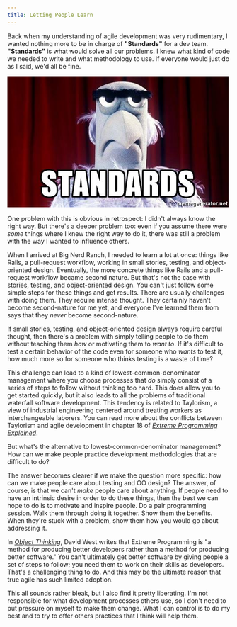 ```yaml
---
title: Letting People Learn
---
```


Back when my understanding of agile development was very rudimentary, I wanted nothing more to be in charge of **"Standards"** for a dev team. **"Standards"** is what would solve all our problems. I knew what kind of code we needed to write and what methodology to use. If everyone would just do as I said, we'd all be fine.

!["Standards" must be read in a Sam the Eagle voice.](/img/posts/letting-people-learn/standards.jpg)

One problem with this is obvious in retrospect: I didn't always know the right way. But there's a deeper problem too: even if you assume there were *some* things where I knew the right way to do it, there was still a problem with the way I wanted to influence others.

When I arrived at Big Nerd Ranch, I needed to learn a lot at once: things like Rails, a pull-request workflow, working in small stories, testing, and object-oriented design. Eventually, the more concrete things like Rails and a pull-request workflow became second nature. But that's not the case with stories, testing, and object-oriented design. You can't just follow some simple steps for these things and get results. There are usually challenges with doing them. They require intense thought. They certainly haven't become second-nature for me yet, and everyone I've learned them from says that they *never* become second-nature.

If small stories, testing, and object-oriented design always require careful thought, then there's a problem with simply telling people to do them without teaching them *how* or motivating them to *want to*. If it's difficult to test a certain behavior of the code even for someone who *wants* to test it, how much more so for someone who thinks testing is a waste of time?

This challenge can lead to a kind of lowest-common-denominator management where you choose processes that *do* simply consist of a series of steps to follow without thinking too hard. This does allow you to get started quickly, but it also leads to all the problems of traditional waterfall software development. This tendency is related to Taylorism, a view of industrial engineering centered around treating workers as interchangeable laborers. You can read more about the conflicts between Taylorism and agile development in chapter 18 of [_Extreme Programming Explained_][xp].

But what's the alternative to lowest-common-denominator management? How can we make people practice development methodologies that are difficult to do?

The answer becomes clearer if we make the question more specific: how can we make people care about testing and OO design? The answer, of course, is that we can't *make* people care about anything. If people need to have an intrinsic desire in order to do these things, then the best we can hope to do is to motivate and inspire people. Do a pair programming session. Walk them through doing it together. Show them the benefits. When they're stuck with a problem, show them how you would go about addressing it.

In [_Object Thinking_][ot], David West writes that Extreme Programming is "a method for producing better developers rather than a method for producing better software." You can't ultimately get better software by giving people a set of steps to follow; you need them to work on their skills as developers. That's a challenging thing to do. And this may be the ultimate reason that true agile has such limited adoption.

This all sounds rather bleak, but I also find it pretty liberating. I'm not responsible for what development processes others use, so I don't need to put pressure on myself to make them change. What I can control is to do my best and to try to offer others practices that I think will help them.

[xp]: http://www.informit.com/store/extreme-programming-explained-embrace-change-9780321278654
[ot]: http://www.informit.com/store/object-thinking-9780735619654
